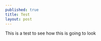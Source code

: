 ```yaml
---
published: true
title: Test
layout: post
---
```

This is a test to see how this is going to look